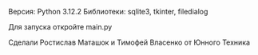 Версия: Python 3.12.2
Библиотеки: sqlite3, tkinter, filedialog

Для запуска откройте main.py

Сделали Ростислав Маташок и Тимофей Власенко от Юнного Техника
